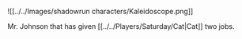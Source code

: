 ![[../../Images/shadowrun characters/Kaleidoscope.png]]

Mr. Johnson that has given [[../../Players/Saturday/Cat|Cat]] two jobs.